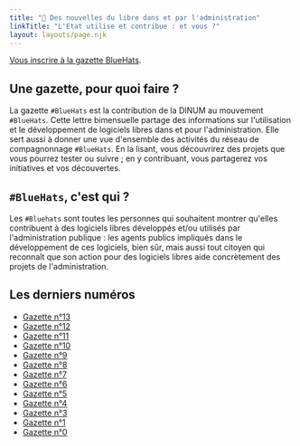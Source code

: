 ```yaml
---
title: "🧢 Des nouvelles du libre dans et par l'administration"
linkTitle: "L'Etat utilise et contribue : et vous ?"
layout: layouts/page.njk
---
```


<div class="fr-highlight">
  <p><a href="https://infolettres.etalab.gouv.fr/subscribe/bluehats@mail.etalab.studio">Vous inscrire à la gazette BlueHats</a>.</p>
</div>

## Une gazette, pour quoi faire ?

La gazette `#BlueHats` est la contribution de la DINUM au mouvement `#BlueHats`.  Cette lettre bimensuelle partage des informations sur l'utilisation et le développement de logiciels libres dans et pour l'administration.  Elle sert aussi à donner une vue d'ensemble des activités du réseau de compagnonnage `#BlueHats`.  En la lisant, vous découvrirez des projets que vous pourrez tester ou suivre ; en y contribuant, vous partagerez vos initiatives et vos découvertes.

## `#BlueHats`, c'est qui ?

Les `#Bluehats` sont toutes les personnes qui souhaitent montrer qu'elles contribuent à des logiciels libres développés et/ou utilisés par l'administration publique : les agents publics impliqués dans le développement de ces logiciels, bien sûr, mais aussi tout citoyen qui reconnaît que son action pour des logiciels libres aide concrètement des projets de l'administration.

## Les derniers numéros

- [Gazette n°13](numeros/bluehats_13)
- [Gazette n°12](numeros/bluehats_12)
- [Gazette n°11](numeros/bluehats_11)
- [Gazette n°10](numeros/bluehats_10)
- [Gazette n°9](numeros/bluehats_9)
- [Gazette n°8](numeros/bluehats_8)
- [Gazette n°7](numeros/bluehats_7)
- [Gazette n°6](numeros/bluehats_6)
- [Gazette n°5](numeros/bluehats_5)
- [Gazette n°4](numeros/bluehats_4)
- [Gazette n°3](numeros/bluehats_3)
- [Gazette n°1](numeros/bluehats_1)
- [Gazette n°0](numeros/bluehats_0)

